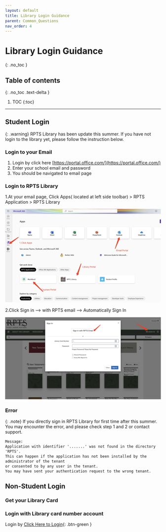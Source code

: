 ```yaml
---
layout: default
title: Library Login Guidance
parent: Common_Questions
nav_order: 4
---
```

# Library Login Guidance
{: .no_toc }

## Table of contents
{: .no_toc .text-delta }

1. TOC
{:toc}

---

## Student Login  

{: .warning}
RPTS Library has been update this summer.  If you have not login to the library yet, please follow the instruction below.

### Login to your Email  
1. Login by click here [https://portal.office.com/](https://portal.office.com/)
2. Enter your school email and password 
3. You should be navigated to email page   


### Login to RPTS Library

1.At your email page, Click Apps( located at left side toolbar) > RPTS Application > RPTS Library  



![](../../assets/images/library1.jpg)


2.Click Sign in --> with RPTS email --> Automatically Sign In  



![](../../assets/images/library2.jpg)



### Error  

{: .note}
If you directly sign in RPTS Library for first time after this summer. You may encounter the error, and please check step 1 and 2 or contact support.  


```
Message: 
Application with identifier '.......' was not found in the directory 'RPTS'. 
This can happen if the application has not been installed by the administrator of the tenant 
or consented to by any user in the tenant. 
You may have sent your authentication request to the wrong tenant.

```



## Non-Student Login  

### Get your Library Card   

### Login with Library card number account   

Login by [Click Here to Login](https://rpts.aspendiscovery.org/){: .btn-green }  